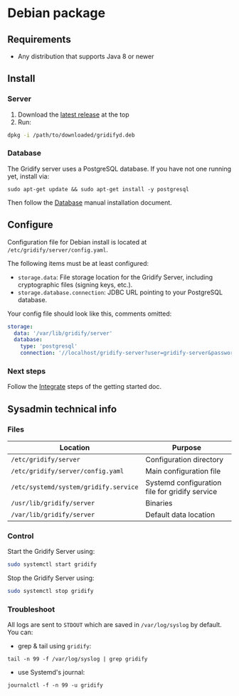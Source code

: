 # Debian package
## Requirements

- Any distribution that supports Java 8 or newer

## Install

### Server

1. Download the [latest release](https://kamax.io/gridify/server/?C=M;O=D) at the top
2. Run:

```bash
dpkg -i /path/to/downloaded/gridifyd.deb
```

### Database

The Gridify server uses a PostgreSQL database. If you have not one running yet, install via:

```shell
sudo apt-get update && sudo apt-get install -y postgresql
```

Then follow the [Database](../database.md) manual installation document.

## Configure

Configuration file for Debian install is located at `/etc/gridify/server/config.yaml`.

The following items must be at least configured:

- `storage.data`: File storage location for the Gridify Server, including cryptographic files (signing keys, etc.).
- `storage.database.connection`: JDBC URL pointing to your PostgreSQL database.

Your config file should look like this, comments omitted:

```yaml
storage:
  data: '/var/lib/gridify/server'
  database:
    type: 'postgresql'
    connection: '//localhost/gridify-server?user=gridify-server&password=CHANGE-ME'
```

### Next steps

Follow the [Integrate](../getting-started.md#integrate) steps of the getting started doc.

## Sysadmin technical info

### Files

| Location                              | Purpose                                        |
|---------------------------------------|------------------------------------------------|
| `/etc/gridify/server`                 | Configuration directory                        |
| `/etc/gridify/server/config.yaml`     | Main configuration file                        |
| `/etc/systemd/system/gridify.service` | Systemd configuration file for gridify service |
| `/usr/lib/gridify/server`             | Binaries                                       |
| `/var/lib/gridify/server`             | Default data location                          |

### Control

Start the Gridify Server using:
```bash
sudo systemctl start gridify
```

Stop the Gridify Server using:
```bash
sudo systemctl stop gridify
```

### Troubleshoot
All logs are sent to `STDOUT` which are saved in `/var/log/syslog` by default.
You can:

- grep & tail using `gridify`:
```
tail -n 99 -f /var/log/syslog | grep gridify
```
- use Systemd's journal:
```
journalctl -f -n 99 -u gridify
```
